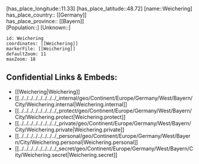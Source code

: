 ﻿---
location: [48.72,11.33] 
mapzoom: [7,12] 
mapmarker: city 
type: City
tags:
- geo/City


SpocWebEntityId: 35486
isDeleted: false
confidential: public

---
[has_place_longitude::11.33] 
[has_place_latitude::48.72] 
[name::Weichering] 
has_place_country:: [[Germany]]  
has_place_province:: [[Bayern]]  
[Population::] 
[Unknown::] 


```leaflet
id: Weichering
coordinates: [[Weichering]] 
markerFile: [[Weichering]] 
defaultZoom: 11 
maxZoom: 18
```


## Confidential Links & Embeds: 
- [[Weichering|Weichering]]  
- [[../../../../../../../../_internal/geo/Continent/Europe/Germany/West/Bayern/City/Weichering.internal|Weichering.internal]] 
- [[../../../../../../../../_protect/geo/Continent/Europe/Germany/West/Bayern/City/Weichering.protect|Weichering.protect]] 
- [[../../../../../../../../_private/geo/Continent/Europe/Germany/West/Bayern/City/Weichering.private|Weichering.private]] 
- [[../../../../../../../../_personal/geo/Continent/Europe/Germany/West/Bayern/City/Weichering.personal|Weichering.personal]] 
- [[../../../../../../../../_secret/geo/Continent/Europe/Germany/West/Bayern/City/Weichering.secret|Weichering.secret]] 
